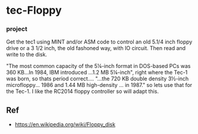 # tec-Floppy
### project
Get the tec1 using MINT and/or ASM code to control an old 5.1/4 inch floppy drive or a  3 1/2 inch, the old fashoned way, with IO circuit. Then read and write to the disk.

"The most common capacity of the 5¼-inch format in DOS-based PCs was 360 KB...In 1984, IBM introduced ...1.2 MB 5¼-inch", right where the Tec-1 was born, so thats period correct.... "...the 720 KB double density 3½-inch microfloppy... 1986 and 1.44 MB high-density ... in 1987." so lets use that for the Tec-1.
I like the RC2014 floppy controller so will adapt this.



## Ref
- https://en.wikipedia.org/wiki/Floppy_disk
